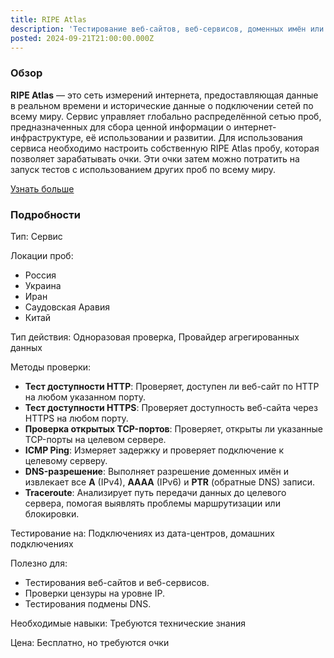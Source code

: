 ```yaml
---
title: RIPE Atlas
description: 'Тестирование веб-сайтов, веб-сервисов, доменных имён или IP-адресов.'
posted: 2024-09-21T21:00:00.000Z
---
```

### Обзор
**RIPE Atlas** — это сеть измерений интернета, предоставляющая данные в реальном времени и исторические данные о подключении сетей по всему миру. Сервис управляет глобально распределённой сетью проб, предназначенных для сбора ценной информации о интернет-инфраструктуре, её использовании и развитии. Для использования сервиса необходимо настроить собственную RIPE Atlas пробу, которая позволяет зарабатывать очки. Эти очки затем можно потратить на запуск тестов с использованием других проб по всему миру.

[Узнать больше](https://atlas.ripe.net/)

### Подробности
Тип: Сервис

Локации проб:
>
 - Россия
 - Украина
 - Иран
 - Саудовская Аравия
 - Китай

Тип действия: Одноразовая проверка, Провайдер агрегированных данных

Методы проверки:
>
- **Тест доступности HTTP**: Проверяет, доступен ли веб-сайт по HTTP на любом указанном порту.
- **Тест доступности HTTPS**: Проверяет доступность веб-сайта через HTTPS на любом порту.
- **Проверка открытых TCP-портов**: Проверяет, открыты ли указанные TCP-порты на целевом сервере.
- **ICMP Ping**: Измеряет задержку и проверяет подключение к целевому серверу.
- **DNS-разрешение**: Выполняет разрешение доменных имён и извлекает все **A** (IPv4), **AAAA** (IPv6) и **PTR** (обратные DNS) записи.
- **Traceroute**: Анализирует путь передачи данных до целевого сервера, помогая выявлять проблемы маршрутизации или блокировки.

Тестирование на: Подключениях из дата-центров, домашних подключениях

Полезно для:
>
 - Тестирования веб-сайтов и веб-сервисов.
 - Проверки цензуры на уровне IP.
 - Тестирования подмены DNS.

Необходимые навыки: Требуются технические знания

Цена: Бесплатно, но требуются очки
